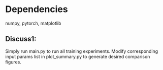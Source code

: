 # Dependencies

numpy, pytorch, matplotlib


## Discuss1:
  Simply run main.py to run all training experiments.
  Modify corresponding input params list in plot_summary.py to generate desired comparison figures.
